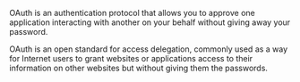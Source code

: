 OAuth is an authentication protocol that allows you to approve one application interacting with another on your behalf without giving away your password.	

OAuth is an open standard for access delegation, commonly used as a way for Internet users to grant websites or applications access to their information on other websites but without giving them the passwords.	